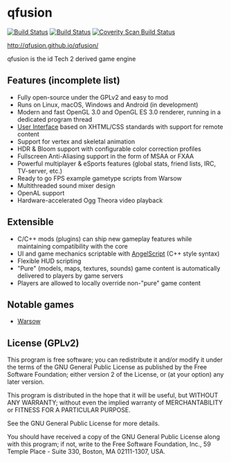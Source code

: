 # qfusion

[![Build Status][travis-badge]][travis-url]
[![Build Status][appveyor-badge]][appveyor-url]
[![Coverity Scan Build Status][coverity-badge]][coverity-url]

http://qfusion.github.io/qfusion/

qfusion is the id Tech 2 derived game engine

## Features (incomplete list)

- Fully open-source under the GPLv2 and easy to mod
- Runs on Linux, macOS, Windows and Android (in development)
- Modern and fast OpenGL 3.0 and OpenGL ES 3.0 renderer, running in a dedicated program thread
- <a href="http://librocket.com/wiki/documentation">User Interface</a> based on XHTML/CSS standards with support for remote content
- Support for vertex and skeletal animation
- HDR & Bloom support with configurable color correction profiles
- Fullscreen Anti-Aliasing support in the form of MSAA or FXAA
- Powerful multiplayer & eSports features (global stats, friend lists, IRC, TV-server, etc.)
- Ready to go FPS example gametype scripts from Warsow
- Multithreaded sound mixer design
- OpenAL support
- Hardware-accelerated Ogg Theora video playback

## Extensible

- C/C++ mods (plugins) can ship new gameplay features while maintaining compatibility with the core
- UI and game mechanics scriptable with <a href="http://www.angelcode.com/angelscript/">AngelScript</a> (C++ style syntax)
- Flexible HUD scripting
- "Pure" (models, maps, textures, sounds) game content is automatically delivered to players by game servers
- Players are allowed to locally override non-"pure" game content

## Notable games
- <a href="https://www.warsow.net/">Warsow</a>

## License (GPLv2)

This program is free software; you can redistribute it and/or
modify it under the terms of the GNU General Public License
as published by the Free Software Foundation; either version 2
of the License, or (at your option) any later version.

This program is distributed in the hope that it will be useful,
but WITHOUT ANY WARRANTY; without even the implied warranty of
MERCHANTABILITY or FITNESS FOR A PARTICULAR PURPOSE.

See the GNU General Public License for more details.

You should have received a copy of the GNU General Public License
along with this program; if not, write to the Free Software
Foundation, Inc., 59 Temple Place - Suite 330, Boston, MA  02111-1307, USA.


[travis-badge]: https://travis-ci.org/Qfusion/qfusion.svg?branch=master
[travis-url]: https://travis-ci.org/Qfusion/qfusion
[appveyor-badge]: https://ci.appveyor.com/api/projects/status/ijn380lud31mepv6?svg=true
[appveyor-url]: https://ci.appveyor.com/project/viciious/qfusion
[coverity-badge]: https://scan.coverity.com/projects/qfusion/badge.svg
[coverity-url]: https://scan.coverity.com/projects/qfusion
